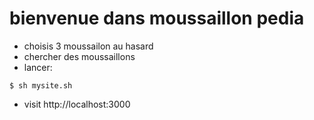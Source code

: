 # bienvenue dans moussaillon pedia
- choisis 3 moussailon au hasard 
- chercher des moussaillons
- lancer:
```
$ sh mysite.sh
```
- visit http://localhost:3000


